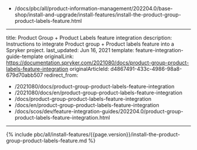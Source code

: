   - /docs/pbc/all/product-information-management/202204.0/base-shop/install-and-upgrade/install-features/install-the-product-group-product-labels-feature.html
---
title: Product Group + Product Labels feature integration
description: Instructions to integrate Product group + Product labels feature into a Spryker project.
last_updated: Jun 16, 2021
template: feature-integration-guide-template
originalLink: https://documentation.spryker.com/2021080/docs/product-group-product-labels-feature-integration
originalArticleId: d4867491-433c-4986-98a8-679d70abb507
redirect_from:
  - /2021080/docs/product-group-product-labels-feature-integration
  - /2021080/docs/en/product-group-product-labels-feature-integration
  - /docs/product-group-product-labels-feature-integration
  - /docs/en/product-group-product-labels-feature-integration
  - /docs/scos/dev/feature-integration-guides/202204.0/product-group-product-labels-feature-integration.html
---

{% include pbc/all/install-features/{{page.version}}/install-the-product-group-product-labels-feature.md %} <!-- To edit, see /_includes/pbc/all/install-features/202204.0/install-the-product-group-product-labels-feature.md -->
